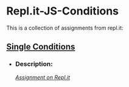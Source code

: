 # Repl.it-JS-Conditions
This is a collection of assignments from repl.it:

## [Single Conditions](https://github.com/TrinityTerry/Repl.it-JS-Conditions/tree/master/single-conditions)
- ### Description: 
    *[Assignment on Repl.it](https://repl.it/@TrinityTerry/Single-Conditions)*

<!-- ## [~~Multiple Conditions~~]()
- ### Description: 
    *[Assignment on Repl.it]()*

## [~~Switch Statements~~]()
- ### Description: 
    *[Assignment on Repl.it]()*

## [~~Nested Conditions~~]()
- ### Description: 
    *[Assignment on Repl.it]()*

## [~~Challenge!~~]()
- ### Description: 
    *[Assignment on Repl.it]()* -->